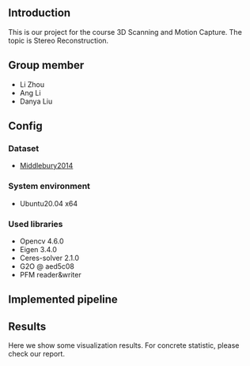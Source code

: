 ## Introduction
This is our project for the course 3D Scanning and Motion Capture. The topic is Stereo Reconstruction.

## Group member
+ Li Zhou
+ Ang Li
+ Danya Liu

## Config
### Dataset
+ [Middlebury2014](https://vision.middlebury.edu/stereo/data/scenes2014)

### System environment
+ Ubuntu20.04 x64

### Used libraries
+ Opencv 4.6.0
+ Eigen 3.4.0
+ Ceres-solver 2.1.0
+ G2O @ aed5c08
+ PFM reader&writer

## Implemented pipeline


## Results
Here we show some visualization results. For concrete statistic, please check our report.

